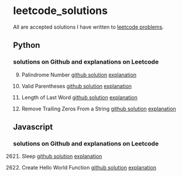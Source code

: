 # leetcode_solutions
All are accepted solutions I have written to [leetcode problems](https://leetcode.com/problemset/all/).

## Python
### solutions on Github and explanations on Leetcode
9. Palindrome Number      [github solution](https://github.com/francescorn/leetcode_solutions/blob/main/9_palindrome_number.py)      [explanation](https://leetcode.com/problems/palindrome-number/solutions/3591298/easy-simple-python3-solution-beats-95/)

20. Valid Parentheses [github solution](https://github.com/francescorn/leetcode_solutions/blob/main/)
    [explanation](https://leetcode.com/problems/valid-parentheses/solutions/3591330/easy-python3-solution-using-replace-beats-90/)

58. Length of Last Word  [github solution](https://github.com/francescorn/leetcode_solutions/blob/main/58_Length_of_Last_Word.py)
    [explanation](https://leetcode.com/problems/length-of-last-word/solutions/3591175/2-short-and-simple-python3-solutions-beat-over-90/)


2710. Remove Trailing Zeros From a String      [github solution](https://github.com/francescorn/leetcode_solutions/blob/main/2710_Remove_Trailing_Zeros_From_a_String.py)      [explanation](https://leetcode.com/problems/remove-trailing-zeros-from-a-string/solutions/3593378/two-short-simple-python3-solutions/)


## Javascript
### solutions on Github and explanations on Leetcode
2621. Sleep      [github solution](https://github.com/francescorn/leetcode_solutions/blob/main/2621_Sleep.js)      [explanation](https://leetcode.com/problems/sleep/solutions/3883019/two-easy-and-short-solutions-javascript-beats-over-90-return-instead-of-await/)

2667. Create Hello World Function      [github solution](https://github.com/francescorn/leetcode_solutions/blob/main/2667_Create_Hello_World_Function.js)      [explanation](https://leetcode.com/problems/create-hello-world-function/solutions/3882950/two-easy-short-solutions-beat-over-90-using-return/)

